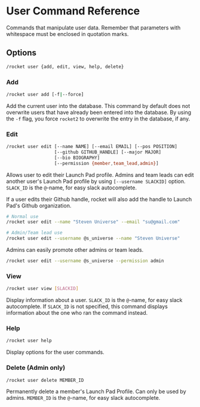 # User Command Reference

Commands that manipulate user data. Remember that parameters with whitespace
must be enclosed in quotation marks.

## Options

```sh
/rocket user {add, edit, view, help, delete}
```

### Add

```sh
/rocket user add [-f|--force]
```

Add the current user into the database. This command by default does not
overwrite users that have already been entered into the database. By using the
`-f` flag, you force `rocket2` to overwrite the entry in the database, if any.

### Edit

```sh
/rocket user edit [--name NAME] [--email EMAIL] [--pos POSITION]
                  [--github GITHUB_HANDLE] [--major MAJOR]
                  [--bio BIOGRAPHY]
                  [--permission {member,team_lead,admin}]
```

Allows user to edit their Launch Pad profile. Admins and team leads can edit
another user's Launch Pad profile by using `[--username SLACKID]` option.
`SLACK_ID` is the `@`-name, for easy slack autocomplete.

If a user edits their Github handle, rocket will also add the handle to Launch
Pad's Github organization.

```sh
# Normal use
/rocket user edit --name "Steven Universe" --email "su@gmail.com"

# Admin/Team lead use
/rocket user edit --username @s_universe --name "Steven Universe"
```

Admins can easily promote other admins or team leads.

```sh
/rocket user edit --username @s_universe --permission admin
```

### View

```sh
/rocket user view [SLACKID]
```

Display information about a user. `SLACK_ID` is the `@`-name, for easy slack
autocomplete. If `SLACK_ID` is not specified, this command displays information
about the one who ran the command instead.

### Help

```sh
/rocket user help
```

Display options for the user commands.

### Delete (Admin only)

```sh
/rocket user delete MEMBER_ID
```

Permanently delete a member's Launch Pad Profile. Can only be used by admins.
`MEMBER_ID` is the `@`-name, for easy slack autocomplete.
